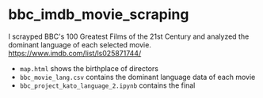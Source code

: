 # bbc_imdb_movie_scraping

I scrayped BBC's 100 Greatest Films of the 21st Century and analyzed the dominant language of each selected movie.
https://www.imdb.com/list/ls025871744/

* `map.html` shows the birthplace of directors 
* `bbc_movie_lang.csv` contains the dominant language data of each movie
* `bbc_project_kato_language_2.ipynb` contains the final
